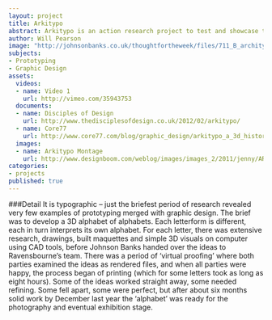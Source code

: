 ```yaml
---
layout: project
title: Arkitypo
abstract: Arkitypo is an action research project to test and showcase the in-house 3D prototyping skills and technology, a collaboration with design agency Johnson Banks.
author: Will Pearson
image: "http://johnsonbanks.co.uk/thoughtfortheweek/files/711_B_architypo_A4.jpg"
subjects:
- Prototyping
- Graphic Design
assets:
  videos:
  - name: Video 1
    url: http://vimeo.com/35943753
  documents: 
  - name: Disciples of Design
    url: http://www.thedisciplesofdesign.co.uk/2012/02/arkitypo/
  - name: Core77
    url: http://www.core77.com/blog/graphic_design/arkitypo_a_3d_history_of_typography_21717.asp
  images:
  - name: Arkitypo Montage
    url: http://www.designboom.com/weblog/images/images_2/2011/jenny/ARKITYPO/arkitypo01.jpg
categories:
- projects
published: true
---
```


###Detail
It is typographic – just the briefest period of research revealed very few examples of prototyping merged with graphic design. The brief was to develop a 3D alphabet of alphabets. Each letterform is different, each in turn interprets its own alphabet. For each letter, there was extensive research, drawings, built maquettes and simple 3D visuals on computer using CAD tools, before Johnson Banks handed over the ideas to Ravensbourne’s team. There was a period of ‘virtual proofing’ where both parties examined the ideas as rendered files, and when all parties were happy, the process began of printing (which for some letters took as long as eight hours). Some of the ideas worked straight away, some needed refining. Some fell apart, some were perfect, but after about six months solid work by December last year the ‘alphabet’ was ready for the photography and eventual exhibition stage.